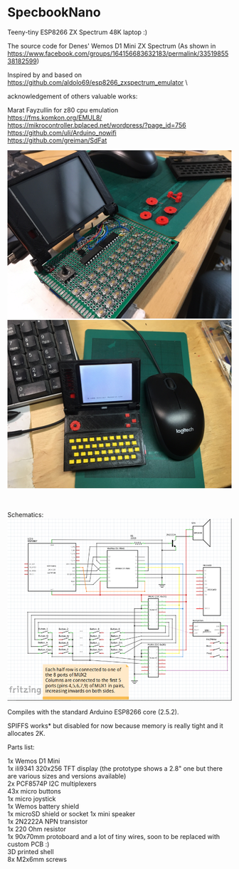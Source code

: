 # SpecbookNano
 Teeny-tiny ESP8266 ZX Spectrum 48K laptop :)

   The source code for Denes' Wemos D1 Mini ZX Spectrum
   (As shown in https://www.facebook.com/groups/164156683632183/permalink/3351985538182599)
   
   Inspired by and based on https://github.com/aldolo69/esp8266_zxspectrum_emulator \
   
   acknowledgement of others valuable works: 
   
   Marat Fayzullin for z80 cpu emulation \
   https://fms.komkon.org/EMUL8/ \
   https://mikrocontroller.bplaced.net/wordpress/?page_id=756 \
   https://github.com/uli/Arduino_nowifi \
   https://github.com/greiman/SdFat 


![Image](images/IMG_5053.JPG)
![Image](images/IMG_5056.JPG)

\
\
Schematics: \
![Schematics](images/specbook_schematics.png)


Compiles with the standard Arduino ESP8266 core (2.5.2). 

SPIFFS works* but disabled for now because memory is really tight and it allocates 2K.

Parts list:

1x Wemos D1 Mini\
1x ili9341 320x256 TFT display (the prototype shows a 2.8" one but there are various sizes and versions available)\
2x PCF8574P I2C multiplexers\
43x micro buttons\
1x micro joystick\
1x Wemos battery shield\
1x microSD shield or socket
1x mini speaker\
1x 2N2222A NPN transistor\
1x 220 Ohm resistor\
1x 90x70mm protoboard and a lot of tiny wires, soon to be replaced with custom PCB :)\
3D printed shell\
8x M2x6mm screws
